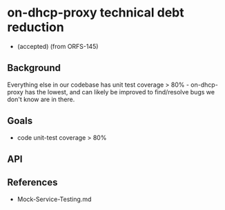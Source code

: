 # on-dhcp-proxy technical debt reduction

- (accepted)
(from ORFS-145)

## Background

Everything else in our codebase has unit test coverage > 80% - on-dhcp-proxy has the lowest, and can likely be improved to find/resolve bugs we don't know are in there.

## Goals

- code unit-test coverage > 80%


## API

## References
- Mock-Service-Testing.md
